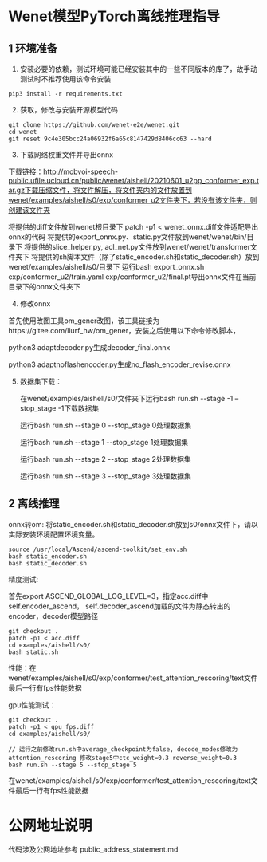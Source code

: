 # Wenet模型PyTorch离线推理指导

## 1 环境准备 

1. 安装必要的依赖，测试环境可能已经安装其中的一些不同版本的库了，故手动测试时不推荐使用该命令安装  

```
pip3 install -r requirements.txt  
```

2. 获取，修改与安装开源模型代码  

```
git clone https://github.com/wenet-e2e/wenet.git
cd wenet
git reset 9c4e305bcc24a06932f6a65c8147429d8406cc63 --hard
```

3. 下载网络权重文件并导出onnx

下载链接：http://mobvoi-speech-public.ufile.ucloud.cn/public/wenet/aishell/20210601_u2pp_conformer_exp.tar.gz下载压缩文件，将文件解压，将文件夹内的文件放置到wenet/examples/aishell/s0/exp/conformer_u2文件夹下，若没有该文件夹，则创建该文件夹

将提供的diff文件放到wenet根目录下
patch -p1 < wenet_onnx.diff文件适配导出onnx的代码
将提供的export_onnx.py、static.py文件放到wenet/wenet/bin/目录下
将提供的slice_helper.py, acl_net.py文件放到wenet/wenet/transformer文件夹下
将提供的sh脚本文件（除了static_encoder.sh和static_decoder.sh）放到wenet/examples/aishell/s0/目录下
运行bash export_onnx.sh exp/conformer_u2/train.yaml exp/conformer_u2/final.pt导出onnx文件在当前目录下的onnx文件夹下

4.  修改onnx

首先使用改图工具om_gener改图，该工具链接为https://gitee.com/liurf_hw/om_gener，安装之后使用以下命令修改脚本，

python3 adaptdecoder.py生成decoder_final.onnx

python3 adaptnoflashencoder.py生成no_flash_encoder_revise.onnx

5. 数据集下载：

   在wenet/examples/aishell/s0/文件夹下运行bash run.sh --stage -1 –stop_stage -1下载数据集

   运行bash run.sh --stage 0 --stop_stage 0处理数据集

   运行bash run.sh --stage 1 --stop_stage 1处理数据集

   运行bash run.sh --stage 2 --stop_stage 2处理数据集

   运行bash run.sh --stage 3 --stop_stage 3处理数据集

## 2 离线推理 

onnx转om:
将static_encoder.sh和static_decoder.sh放到s0/onnx文件下，请以实际安装环境配置环境变量。

```
source /usr/local/Ascend/ascend-toolkit/set_env.sh
bash static_encoder.sh
bash static_decoder.sh
```

精度测试:

首先export ASCEND_GLOBAL_LOG_LEVEL=3，指定acc.diff中self.encoder_ascend， self.decoder_ascend加载的文件为静态转出的encoder，decoder模型路径

```
git checkout .
patch -p1 < acc.diff
cd examples/aishell/s0/
bash static.sh
```

性能：在wenet/examples/aishell/s0/exp/conformer/test_attention_rescoring/text文件最后一行有fps性能数据


gpu性能测试：

```
git checkout .
patch -p1 < gpu_fps.diff
cd examples/aishell/s0/

// 运行之前修改run.sh中average_checkpoint为false, decode_modes修改为attention_rescoring 修改stage5中ctc_weight=0.3 reverse_weight=0.3
bash run.sh --stage 5 --stop_stage 5
```
在wenet/examples/aishell/s0/exp/conformer/test_attention_rescoring/text文件最后一行有fps性能数据

# 公网地址说明
代码涉及公网地址参考 public_address_statement.md
